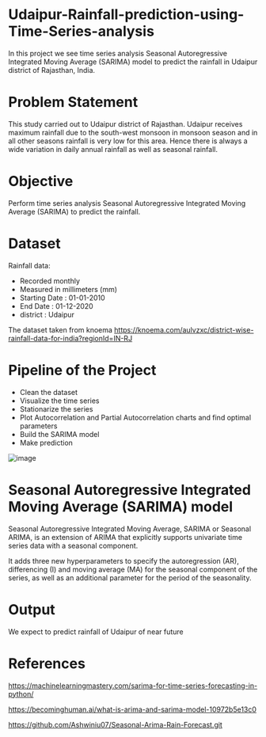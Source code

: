 # Udaipur-Rainfall-prediction-using-Time-Series-analysis
In this project we see time series analysis Seasonal Autoregressive Integrated Moving Average (SARIMA) model to predict the rainfall in Udaipur district of Rajasthan, India.

# Problem Statement
This study carried out to Udaipur district of Rajasthan. Udaipur receives maximum rainfall due to the south-west monsoon in monsoon season and in all other seasons rainfall is very low for this area. Hence there is always a wide variation in daily annual rainfall as well as seasonal rainfall.

# Objective
Perform time series analysis Seasonal Autoregressive Integrated Moving Average (SARIMA) to predict the rainfall.

# Dataset
Rainfall data:
* Recorded monthly
* Measured in millimeters (mm)
* Starting Date : 01-01-2010
* End Date : 01-12-2020
* district : Udaipur

The dataset taken from knoema https://knoema.com/aulvzxc/district-wise-rainfall-data-for-india?regionId=IN-RJ

# Pipeline of the Project
* Clean the dataset
* Visualize the time series
* Stationarize the series
* Plot Autocorrelation and Partial Autocorrelation charts and find optimal parameters
* Build the SARIMA model
* Make prediction

![image](https://user-images.githubusercontent.com/52816788/138025365-59498404-c829-4f7d-83e8-dbddd1f0ea49.png)




# Seasonal Autoregressive Integrated Moving Average (SARIMA) model

Seasonal Autoregressive Integrated Moving Average, SARIMA or Seasonal ARIMA, is an extension of ARIMA that explicitly supports univariate time series data with a seasonal component.

It adds three new hyperparameters to specify the autoregression (AR), differencing (I) and moving average (MA) for the seasonal component of the series, as well as an additional parameter for the period of the seasonality.

# Output

We expect to predict rainfall of Udaipur of near future

# References


https://machinelearningmastery.com/sarima-for-time-series-forecasting-in-python/

https://becominghuman.ai/what-is-arima-and-sarima-model-10972b5e13c0

https://github.com/Ashwiniu07/Seasonal-Arima-Rain-Forecast.git




